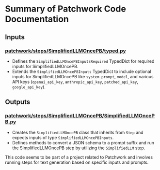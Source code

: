# Summary of Patchwork Code Documentation

## Inputs

### [**patchwork/steps/SimplifiedLLMOncePB/typed.py**](#patchworkstepsSimplifiedLLMOncePBtyped.py)
- Defines the `SimplifiedLLMOncePBInputsRequired` TypedDict for required inputs for SimplifiedLLMOncePB.
- Extends the `SimplifiedLLMOncePBInputs` TypedDict to include optional inputs for SimplifiedLLMOncePB like `system_prompt`, `model`, and various API keys (`openai_api_key`, `anthropic_api_key`, `patched_api_key`, `google_api_key`).

## Outputs

### [**patchwork/steps/SimplifiedLLMOncePB/SimplifiedLLMOncePB.py**](#patchworkstepsSimplifiedLLMOncePBSimplifiedLLMOncePB.py)
- Creates the `SimplifiedLLMOncePB` class that inherits from `Step` and expects inputs of type `SimplifiedLLMOncePBInputs`.
- Defines methods to convert a JSON schema to a prompt suffix and run the SimplifiedLLMOncePB step by utilizing the `SimplifiedLLM` step.

This code seems to be part of a project related to Patchwork and involves running steps for text generation based on specific inputs and prompts.